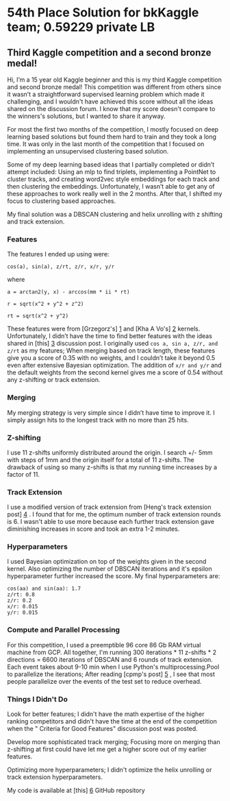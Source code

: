 # 54th Place Solution for bkKaggle team; 0.59229 private LB 

## Third Kaggle competition and a second bronze medal!  

Hi, I’m a 15 year old Kaggle beginner and this is my third Kaggle competition and second bronze medal! This competition was different from others since it wasn’t a straightforward supervised learning problem which made it challenging, and I wouldn't have achieved this score without all the ideas shared on the discussion forum. I know that my score doesn't compare to the winners's solutions, but I wanted to share it anyway.

For most the first two months of the competition, I mostly focused on deep learning based solutions but found them hard to train and they took a long time. It was only in the last month of the competition that I focused on implementing an unsupervised clustering based solution.

Some of my deep learning based ideas that I partially completed or didn’t attempt included: Using an mlp to find triplets, implementing a PointNet to cluster tracks, and creating word2vec style embeddings for each track and then clustering the embeddings. Unfortunately, I wasn’t able to get any of these approaches to work really well in the 2 months. After that, I shifted my focus to clustering based approaches.

My final solution was a DBSCAN clustering and helix unrolling with z shifting and track extension.

### Features

The features I ended up using were:

`cos(a), sin(a), z/rt, z/r, x/r, y/r` 

where 

`a = arctan2(y, x) - arccos(mm * ii * rt)`

`r = sqrt(x^2 + y^2 + z^2)`

`rt = sqrt(x^2 + y^2)`

These features were from [Grzegorz's] [1] and [Kha A Vo's] [2] kernels. Unfortunately, I didn’t have the time to find better features with the ideas shared in [this] [3] discussion post. I originally used `cos a, sin a, z/r, and z/rt` as my features; When merging based on track length, these features give you a score of 0.35 with no weights, and I couldn’t take it beyond 0.5 even after extensive Bayesian optimization. The addition of `x/r and y/r` and the default weights from the second kernel gives me a score of 0.54 without any z-shifting or track extension.

### Merging

My merging strategy is very simple since I didn’t have time to improve it. I simply assign hits to the longest track with no more than 25 hits. 

### Z-shifting

I use 11 z-shifts uniformly distributed around the origin. I search +/- 5mm with steps of 1mm and the origin itself for a total of 11 z-shifts. The drawback of using so many z-shifts is that my running time increases by a factor of 11.

### Track Extension

I use a modified version of track extension from [Heng's track extension post] [4] . I found that for me, the optimum number of track extension rounds is 6. I wasn't able to use more because each further track extension gave diminishing increases in score and took an extra 1-2 minutes.

### Hyperparameters

I used Bayesian optimization on top of the weights given in the second kernel. Also optimizing the number of DBSCAN iterations and it's epsilon hyperparameter further increased the score. My final hyperparameters are:

    cos(aa) and sin(aa): 1.7
    z/rt: 0.8
    z/r: 0.2
    x/r: 0.015
    y/r: 0.015

### Compute and Parallel Processing

For this competition, I used a preemptible 96 core 86 Gb RAM virtual machine from GCP. All together, I'm running 300 iterations * 11 z-shifts * 2 directions = 6600 iterations of DBSCAN and 6 rounds of track extension. Each event takes about 9-10 min when I use Python's multiprocessing.Pool to parallelize the iterations; After reading [cpmp's post] [5] , I see that most people parallelize over the events of the test set to reduce overhead.

### Things I Didn't Do

Look for better features; I didn't have the math expertise of the higher ranking competitors and didn't have the time at the end of the competition when the " Criteria for Good Features" discussion post was posted.

Develop more sophisticated track merging; Focusing more on merging than z-shifting at first could have let me get a higher score out of my earlier features.

Optimizing more hyperparameters; I didn't optimize the helix unrolling or track extension hyperparameters.

My code is available at [this] [6] GitHub repository

[1]: https://www.kaggle.com/sionek/mod-dbscan-x-100-parallel
[2]: https://www.kaggle.com/khahuras/0-53x-clustering-using-hough-features-basic
[3]: https://www.kaggle.com/c/trackml-particle-identification/discussion/61590
[4]: https://www.kaggle.com/c/trackml-particle-identification/discussion/58194
[5]: https://www.kaggle.com/c/trackml-particle-identification/discussion/62883
[6]: https://github.com/bkahn-github/TrackML
